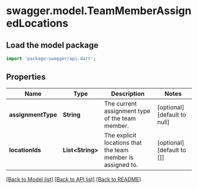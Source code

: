 # swagger.model.TeamMemberAssignedLocations

## Load the model package
```dart
import 'package:swagger/api.dart';
```

## Properties
Name | Type | Description | Notes
------------ | ------------- | ------------- | -------------
**assignmentType** | **String** | The current assignment type of the team member. | [optional] [default to null]
**locationIds** | **List&lt;String&gt;** | The explicit locations that the team member is assigned to. | [optional] [default to []]

[[Back to Model list]](../README.md#documentation-for-models) [[Back to API list]](../README.md#documentation-for-api-endpoints) [[Back to README]](../README.md)

